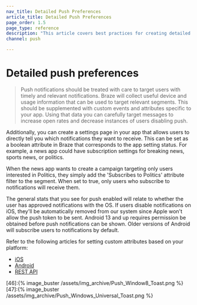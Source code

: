 ```yaml
---
nav_title: Detailed Push Preferences
article_title: Detailed Push Preferences
page_order: 1.5
page_type: reference
description: "This article covers best practices for creating detailed push preferences for your users."
channel: push

---
```


# Detailed push preferences

> Push notifications should be treated with care to target users with timely and relevant notifications. Braze will collect useful device and usage information that can be used to target relevant segments. This should be supplemented with custom events and attributes specific to your app. Using that data you can carefully target messages to increase open rates and decrease instances of users disabling push.

Additionally, you can create a settings page in your app that allows users to directly tell you which notifications they want to receive. This can be set as a boolean attribute in Braze that corresponds to the app setting status. For example, a news app could have subscription settings for breaking news, sports news, or politics.

When the news app wants to create a campaign targeting only users interested in Politics, they simply add the 'Subscribes to Politics' attribute filter to the segment. When set to true, only users who subscribe to notifications will receive them.

The general stats that you see for push enabled will relate to whether the user has approved notifications with the OS. If users disable notifications on iOS, they'll be automatically removed from our system since Apple won't allow the push token to be sent. Android 13 and up requires permission be obtained before push notifications can be shown. Older versions of Android will subscribe users to notifications by default.

Refer to the following articles for setting custom attributes based on your platform:
- [iOS][4]
- [Android][5]
- [REST API][10]

[4]: {{site.baseurl}}/developer_guide/platform_integration_guides/ios/analytics/setting_custom_attributes/
[5]: {{site.baseurl}}/developer_guide/platform_integration_guides/android/analytics/setting_custom_attributes/#setting-custom-attributes
[10]: {{site.baseurl}}/developer_guide/rest_api/user_data/#user-attributes-object-specification
[46]:{% image_buster /assets/img_archive/Push_Window8_Toast.png %}
[47]:{% image_buster /assets/img_archive/Push_Windows_Universal_Toast.png %}
